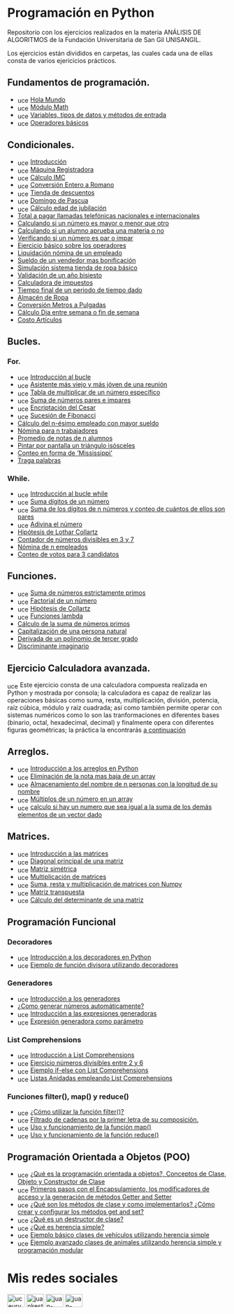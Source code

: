 # Programación en Python
Repositorio con los ejercicios realizados en la materia ANÁLISIS DE ALGORITMOS de la Fundación Universitaria de San Gil UNISANGIL.

Los ejercicios están divididos en carpetas, las cuales cada una de ellas consta de varios ejericicios prácticos.

## Fundamentos de programación.
* <a href="https://www.youtube.com/watch?v=yYZbVj3ZbYo&list=PLygvT9FY2jClXD10l8RS3JNVybu58__n5&index=3" target="blank"><img align="center" src="https://raw.githubusercontent.com/rahuldkjain/github-profile-readme-generator/master/src/images/icons/Social/youtube.svg" alt="uceurvwpmtrxiwzn5cwnjyhq" height="15" width="25" /></a> [Hola Mundo](https://github.com/Juan-Carlos-Estevez-Vargas/Basic-Programming-In-Python/blob/master/1.%20fundamentos/hola_mundo.py) 
* <a href="https://www.youtube.com/watch?v=zaGjpaFACsU&list=PLygvT9FY2jClXD10l8RS3JNVybu58__n5&index=6" target="blank"><img align="center" src="https://raw.githubusercontent.com/rahuldkjain/github-profile-readme-generator/master/src/images/icons/Social/youtube.svg" alt="uceurvwpmtrxiwzn5cwnjyhq" height="15" width="25" /></a> [Módulo Math](https://github.com/Juan-Carlos-Estevez-Vargas/Basic-Programming-In-Python/blob/master/1.%20fundamentos/modulo_math.py) 
* <a href="https://www.youtube.com/watch?v=JTqAxPNBWMk&list=PLygvT9FY2jClXD10l8RS3JNVybu58__n5&index=4" target="blank"><img align="center" src="https://raw.githubusercontent.com/rahuldkjain/github-profile-readme-generator/master/src/images/icons/Social/youtube.svg" alt="uceurvwpmtrxiwzn5cwnjyhq" height="15" width="25" /></a> [Variables, tipos de datos y métodos de entrada](https://github.com/Juan-Carlos-Estevez-Vargas/Basic-Programming-In-Python/blob/master/1.%20fundamentos/variables_tipos_de_datos_y_metodos_de_entrada.py)  
* <a href="https://www.youtube.com/watch?v=j8OibJLo91E&list=PLygvT9FY2jClXD10l8RS3JNVybu58__n5&index=5" target="blank"><img align="center" src="https://raw.githubusercontent.com/rahuldkjain/github-profile-readme-generator/master/src/images/icons/Social/youtube.svg" alt="uceurvwpmtrxiwzn5cwnjyhq" height="15" width="25" /></a> [Operadores básicos](https://github.com/Juan-Carlos-Estevez-Vargas/Basic-Programming-In-Python/blob/master/1.%20fundamentos/operadores_basicos.py)  

## Condicionales.
* <a href="https://www.youtube.com/watch?v=HtIyNds-DQA&list=PLygvT9FY2jClXD10l8RS3JNVybu58__n5&index=7" target="blank"><img align="center" src="https://raw.githubusercontent.com/rahuldkjain/github-profile-readme-generator/master/src/images/icons/Social/youtube.svg" alt="uceurvwpmtrxiwzn5cwnjyhq" height="15" width="25" /></a> [Introducción](https://github.com/Juan-Carlos-Estevez-Vargas/Basic-Programming-In-Python/blob/master/2.%20condicionales/introduccion.py) 
* <a href="https://www.youtube.com/watch?v=xvU17nUX9P0&list=PLygvT9FY2jClXD10l8RS3JNVybu58__n5&index=13" target="blank"><img align="center" src="https://raw.githubusercontent.com/rahuldkjain/github-profile-readme-generator/master/src/images/icons/Social/youtube.svg" alt="uceurvwpmtrxiwzn5cwnjyhq" height="15" width="25" /></a> [Máquina Registradora](https://github.com/Juan-Carlos-Estevez-Vargas/Basic-Programming-In-Python/blob/master/2.%20condicionales/Maquina-registradora.py) 
* <a href="https://www.youtube.com/watch?v=9eya4sofJwg&list=PLygvT9FY2jClXD10l8RS3JNVybu58__n5&index=9" target="blank"><img align="center" src="https://raw.githubusercontent.com/rahuldkjain/github-profile-readme-generator/master/src/images/icons/Social/youtube.svg" alt="uceurvwpmtrxiwzn5cwnjyhq" height="15" width="25" /></a> [Cálculo IMC](https://github.com/Juan-Carlos-Estevez-Vargas/Basic-Programming-In-Python/blob/master/2.%20condicionales/Calculo-IMC.py) 
* <a href="https://www.youtube.com/watch?v=VscskcrDYcI&list=PLygvT9FY2jClXD10l8RS3JNVybu58__n5&index=11" target="blank"><img align="center" src="https://raw.githubusercontent.com/rahuldkjain/github-profile-readme-generator/master/src/images/icons/Social/youtube.svg" alt="uceurvwpmtrxiwzn5cwnjyhq" height="15" width="25" /></a> [Conversión Entero a Romano](https://github.com/Juan-Carlos-Estevez-Vargas/Basic-Programming-In-Python/blob/master/2.%20condicionales/Conversion-entero-a-romano.py) 
* <a href="https://www.youtube.com/watch?v=IRS2Vf7U-JM&list=PLygvT9FY2jClXD10l8RS3JNVybu58__n5&index=12" target="blank"><img align="center" src="https://raw.githubusercontent.com/rahuldkjain/github-profile-readme-generator/master/src/images/icons/Social/youtube.svg" alt="uceurvwpmtrxiwzn5cwnjyhq" height="15" width="25" /></a> [Tienda de descuentos](https://github.com/Juan-Carlos-Estevez-Vargas/Basic-Programming-In-Python/blob/master/2.%20condicionales/Descuentos_Tienda.py) 
* <a href="https://www.youtube.com/watch?v=yixRJLOhMA8&list=PLygvT9FY2jClXD10l8RS3JNVybu58__n5&index=10" target="blank"><img align="center" src="https://raw.githubusercontent.com/rahuldkjain/github-profile-readme-generator/master/src/images/icons/Social/youtube.svg" alt="uceurvwpmtrxiwzn5cwnjyhq" height="15" width="25" /></a> [Domingo de Pascua](https://github.com/Juan-Carlos-Estevez-Vargas/Basic-Programming-In-Python/blob/master/2.%20condicionales/Domingo_Pascua.py) 
* <a href="https://www.youtube.com/watch?v=1i7Y0CXde88&list=PLygvT9FY2jClXD10l8RS3JNVybu58__n5&index=8" target="blank"><img align="center" src="https://raw.githubusercontent.com/rahuldkjain/github-profile-readme-generator/master/src/images/icons/Social/youtube.svg" alt="uceurvwpmtrxiwzn5cwnjyhq" height="15" width="25" /></a> [Cálculo edad de jubilación](https://github.com/Juan-Carlos-Estevez-Vargas/Basic-Programming-In-Python/blob/master/2.%20condicionales/Edad-jubilacion.py) 
* [Total a pagar llamadas telefónicas nacionales e internacionales](https://github.com/Juan-Carlos-Estevez-Vargas/Basic-Programming-In-Python/blob/master/2.%20condicionales/Llamadas_Telefonicas2.py)
* [Calculando si un número es mayor o menor que otro](https://github.com/Juan-Carlos-Estevez-Vargas/Basic-Programming-In-Python/blob/master/2.%20condicionales/Mayor_Menor.py)
* [Calculando si un alumno aprueba una materia o no](https://github.com/Juan-Carlos-Estevez-Vargas/Basic-Programming-In-Python/blob/master/2.%20condicionales/Nota_Aprobada.py)
* [Verificando si un número es par o impar](https://github.com/Juan-Carlos-Estevez-Vargas/Basic-Programming-In-Python/blob/master/2.%20condicionales/Numero_Par.py)
* [Ejercicio básico sobre los operadores](https://github.com/Juan-Carlos-Estevez-Vargas/Basic-Programming-In-Python/blob/master/2.%20condicionales/Operadores.py)
* [Liquidación nómina de un empleado](https://github.com/Juan-Carlos-Estevez-Vargas/Basic-Programming-In-Python/blob/master/2.%20condicionales/Salario_Empleado.py)
* [Sueldo de un vendedor mas bonificación](https://github.com/Juan-Carlos-Estevez-Vargas/Basic-Programming-In-Python/blob/master/2.%20condicionales/Sueldo_Vendedos.py)
* [Simulación sistema tienda de ropa básico](https://github.com/Juan-Carlos-Estevez-Vargas/Basic-Programming-In-Python/blob/master/2.%20condicionales/Tienda-de-ropa.py)
* [Validación de un año bisiesto](https://github.com/Juan-Carlos-Estevez-Vargas/Basic-Programming-In-Python/blob/master/2.%20condicionales/anio_bisiesto.py)
* [Calculadora de impuestos](https://github.com/Juan-Carlos-Estevez-Vargas/Basic-Programming-In-Python/blob/master/2.%20condicionales/calculadora_impuestos.py)
* [Tiempo final de un periodo de tiempo dado](https://github.com/Juan-Carlos-Estevez-Vargas/Basic-Programming-In-Python/blob/master/2.%20condicionales/duracion_evento.py)
* [Almacén de Ropa](https://github.com/Juan-Carlos-Estevez-Vargas/Basic-Programming-In-Python/blob/master/2.%20condicionales/Almacen_Ropa.py)
* [Conversión Metros a Pulgadas](https://github.com/Juan-Carlos-Estevez-Vargas/Basic-Programming-In-Python/blob/master/2.%20condicionales/Conversion_Metros_Pulgadas.py)
* [Cálculo Dia entre semana o fin de semana](https://github.com/Juan-Carlos-Estevez-Vargas/Basic-Programming-In-Python/blob/master/2.%20condicionales/Dia_Semana.py)
* [Costo Artículos](https://github.com/Juan-Carlos-Estevez-Vargas/Basic-Programming-In-Python/blob/master/2.%20condicionales/Costo_Articulo.py)

## Bucles.
### For.
* <a href="https://www.youtube.com/watch?v=4X6VFfmxCvo&list=PLygvT9FY2jClXD10l8RS3JNVybu58__n5&index=14" target="blank"><img align="center" src="https://raw.githubusercontent.com/rahuldkjain/github-profile-readme-generator/master/src/images/icons/Social/youtube.svg" alt="uceurvwpmtrxiwzn5cwnjyhq" height="15" width="25" /></a> [Introducción al bucle](https://github.com/Juan-Carlos-Estevez-Vargas/Basic-Programming-In-Python/blob/master/3.%20bucles/for/introduccion_for.py)
* <a href="https://www.youtube.com/watch?v=qavfATO3xLI&list=PLygvT9FY2jClXD10l8RS3JNVybu58__n5&index=15" target="blank"><img align="center" src="https://raw.githubusercontent.com/rahuldkjain/github-profile-readme-generator/master/src/images/icons/Social/youtube.svg" alt="uceurvwpmtrxiwzn5cwnjyhq" height="15" width="25" /></a> [Asistente más viejo y más jóven de una reunión](https://github.com/Juan-Carlos-Estevez-Vargas/Basic-Programming-In-Python/blob/master/3.%20bucles/for/Asistentes-Reunion.py)
* <a href="https://www.youtube.com/watch?v=HrdH4L9ODBE&list=PLygvT9FY2jClXD10l8RS3JNVybu58__n5&index=16" target="blank"><img align="center" src="https://raw.githubusercontent.com/rahuldkjain/github-profile-readme-generator/master/src/images/icons/Social/youtube.svg" alt="uceurvwpmtrxiwzn5cwnjyhq" height="15" width="25" /></a> [Tabla de multiplicar de un número específico](https://github.com/Juan-Carlos-Estevez-Vargas/Basic-Programming-In-Python/blob/master/3.%20bucles/for/Tabla-de-multiplicar.py)
* <a href="https://www.youtube.com/watch?v=ClAe7AswvQo&list=PLygvT9FY2jClXD10l8RS3JNVybu58__n5&index=17" target="blank"><img align="center" src="https://raw.githubusercontent.com/rahuldkjain/github-profile-readme-generator/master/src/images/icons/Social/youtube.svg" alt="uceurvwpmtrxiwzn5cwnjyhq" height="15" width="25" /></a> [Suma de números pares e impares](https://github.com/Juan-Carlos-Estevez-Vargas/Basic-Programming-In-Python/blob/master/3.%20bucles/for/Suma-pares-e-impares.py)
* <a href="https://www.youtube.com/watch?v=yysRqqBVx9Y&list=PLygvT9FY2jClXD10l8RS3JNVybu58__n5&index=18" target="blank"><img align="center" src="https://raw.githubusercontent.com/rahuldkjain/github-profile-readme-generator/master/src/images/icons/Social/youtube.svg" alt="uceurvwpmtrxiwzn5cwnjyhq" height="15" width="25" /></a> [Encriptación del Cesar](https://github.com/Juan-Carlos-Estevez-Vargas/Basic-Programming-In-Python/blob/master/3.%20bucles/for/Encriptacion-del-cesar.py)
* <a href="https://www.youtube.com/watch?v=R3FjcqD8JLw&list=PLygvT9FY2jClXD10l8RS3JNVybu58__n5&index=19" target="blank"><img align="center" src="https://raw.githubusercontent.com/rahuldkjain/github-profile-readme-generator/master/src/images/icons/Social/youtube.svg" alt="uceurvwpmtrxiwzn5cwnjyhq" height="15" width="25" /></a> [Sucesión de Fibonacci](https://github.com/Juan-Carlos-Estevez-Vargas/Basic-Programming-In-Python/blob/master/3.%20bucles/for/Sucesion-Fibonacci.py)
* [Cálculo del n-ésimo empleado con mayor sueldo](https://github.com/Juan-Carlos-Estevez-Vargas/Basic-Programming-In-Python/blob/master/3.%20bucles/for/Mayor_Sueldo_Empleado.py)
* [Nómina para n trabajadores](https://github.com/Juan-Carlos-Estevez-Vargas/Basic-Programming-In-Python/blob/master/3.%20bucles/for/Nomina.py)
* [Promedio de notas de n alumnos](https://github.com/Juan-Carlos-Estevez-Vargas/Basic-Programming-In-Python/blob/master/3.%20bucles/for/Promedio_Notas.py)
* [Pintar por pantalla un triángulo isósceles](https://github.com/Juan-Carlos-Estevez-Vargas/Basic-Programming-In-Python/blob/master/3.%20bucles/for/Triangulo_isosceles.py)
* [Conteo en forma de 'Mississippi'](https://github.com/Juan-Carlos-Estevez-Vargas/Basic-Programming-In-Python/blob/master/3.%20bucles/for/mississippi.py)
* [Traga palabras](https://github.com/Juan-Carlos-Estevez-Vargas/Basic-Programming-In-Python/blob/master/3.%20bucles/for/traga_palabras.py)

### While.
* <a href="https://www.youtube.com/watch?v=hTHFbcIeHAk&list=PLygvT9FY2jClXD10l8RS3JNVybu58__n5&index=20" target="blank"><img align="center" src="https://raw.githubusercontent.com/rahuldkjain/github-profile-readme-generator/master/src/images/icons/Social/youtube.svg" alt="uceurvwpmtrxiwzn5cwnjyhq" height="15" width="25" /></a> [Introducción al bucle while](https://github.com/Juan-Carlos-Estevez-Vargas/Basic-Programming-In-Python/blob/master/3.%20bucles/while/introduccion_while.py)
* <a href="https://www.youtube.com/watch?v=7Lk7oF4b7XU&list=PLygvT9FY2jClXD10l8RS3JNVybu58__n5&index=21" target="blank"><img align="center" src="https://raw.githubusercontent.com/rahuldkjain/github-profile-readme-generator/master/src/images/icons/Social/youtube.svg" alt="uceurvwpmtrxiwzn5cwnjyhq" height="15" width="25" /></a> [Suma dígitos de un número](https://github.com/Juan-Carlos-Estevez-Vargas/Basic-Programming-In-Python/blob/master/3.%20bucles/while/Suma-digitos-de-un-numero.py)
* <a href="https://www.youtube.com/watch?v=WPzP_ngwiGM&list=PLygvT9FY2jClXD10l8RS3JNVybu58__n5&index=22" target="blank"><img align="center" src="https://raw.githubusercontent.com/rahuldkjain/github-profile-readme-generator/master/src/images/icons/Social/youtube.svg" alt="uceurvwpmtrxiwzn5cwnjyhq" height="15" width="25" /></a> [Suma de los dígitos de n números y conteo de cuántos de ellos son pares](https://github.com/Juan-Carlos-Estevez-Vargas/Basic-Programming-In-Python/blob/master/3.%20bucles/while/Numeros-pares.py)
* <a href="https://www.youtube.com/watch?v=FyLjfPUGMPc&list=PLygvT9FY2jClXD10l8RS3JNVybu58__n5&index=23" target="blank"><img align="center" src="https://raw.githubusercontent.com/rahuldkjain/github-profile-readme-generator/master/src/images/icons/Social/youtube.svg" alt="uceurvwpmtrxiwzn5cwnjyhq" height="15" width="25" /></a> [Adivina el número](https://github.com/Juan-Carlos-Estevez-Vargas/Basic-Programming-In-Python/blob/master/3.%20bucles/while/numero_secreto.py)
* [Hipótesis de Lothar Collartz](https://github.com/Juan-Carlos-Estevez-Vargas/Basic-Programming-In-Python/blob/master/3.%20bucles/while/Collartz.py)
* [Contador de números divisibles en 3 y 7](https://github.com/Juan-Carlos-Estevez-Vargas/Basic-Programming-In-Python/blob/master/3.%20bucles/while/Contador_Numeros.py)
* [Nómina de n empleados](https://github.com/Juan-Carlos-Estevez-Vargas/Basic-Programming-In-Python/blob/master/3.%20bucles/while/Sueldo_Empleados.py)
* [Conteo de votos para 3 candidatos](https://github.com/Juan-Carlos-Estevez-Vargas/Basic-Programming-In-Python/blob/master/3.%20bucles/while/Votaciones.py)

## Funciones.
* <a href="https://www.youtube.com/watch?v=8OZEPN26mQI&list=PLygvT9FY2jClXD10l8RS3JNVybu58__n5&index=26" target="blank"><img align="center" src="https://raw.githubusercontent.com/rahuldkjain/github-profile-readme-generator/master/src/images/icons/Social/youtube.svg" alt="uceurvwpmtrxiwzn5cwnjyhq" height="15" width="25" /></a> [Suma de números estrictamente primos](https://github.com/Juan-Carlos-Estevez-Vargas/Basic-Programming-In-Python/blob/master/4.%20funciones/suma_primos.py)
* <a href="https://www.youtube.com/watch?v=Gp9KlyIh6bE&list=PLygvT9FY2jClXD10l8RS3JNVybu58__n5&index=27" target="blank"><img align="center" src="https://raw.githubusercontent.com/rahuldkjain/github-profile-readme-generator/master/src/images/icons/Social/youtube.svg" alt="uceurvwpmtrxiwzn5cwnjyhq" height="15" width="25" /></a> [Factorial de un número](https://github.com/Juan-Carlos-Estevez-Vargas/Basic-Programming-In-Python/blob/master/4.%20funciones/Factorial-numero.py)
* <a href="https://www.youtube.com/watch?v=xAK5H_CQ314&list=PLygvT9FY2jClXD10l8RS3JNVybu58__n5&index=28" target="blank"><img align="center" src="https://raw.githubusercontent.com/rahuldkjain/github-profile-readme-generator/master/src/images/icons/Social/youtube.svg" alt="uceurvwpmtrxiwzn5cwnjyhq" height="15" width="25" /></a> [Hipótesis de Collartz](https://github.com/Juan-Carlos-Estevez-Vargas/Basic-Programming-In-Python/blob/master/4.%20funciones/formula_collatz.py)
* <a href="https://www.youtube.com/watch?v=ZHH3PHwa8Yw&list=PLygvT9FY2jClXD10l8RS3JNVybu58__n5&index=34" target="blank"><img align="center" src="https://raw.githubusercontent.com/rahuldkjain/github-profile-readme-generator/master/src/images/icons/Social/youtube.svg" alt="uceurvwpmtrxiwzn5cwnjyhq" height="15" width="25" /></a> [Funciones lambda](https://github.com/Juan-Carlos-Estevez-Vargas/Basic-Programming-In-Python/blob/master/4.%20funciones/lambda.py)
* [Cálculo de la suma de números primos](https://github.com/Juan-Carlos-Estevez-Vargas/Basic-Programming-In-Python/blob/master/4.%20funciones/Calculo-numeros-primos.py)
* [Capitalización de una persona natural](https://github.com/Juan-Carlos-Estevez-Vargas/Basic-Programming-In-Python/blob/master/4.%20funciones/Capitalizacion.py)
* [Derivada de un polinomio de tercer grado](https://github.com/Juan-Carlos-Estevez-Vargas/Basic-Programming-In-Python/blob/master/4.%20funciones/Derivada_Polinomio_3Grado.py)
* [Discriminante imaginario](https://github.com/Juan-Carlos-Estevez-Vargas/Basic-Programming-In-Python/blob/master/4.%20funciones/Discriminante_Imaginario.py)

## Ejercicio Calculadora avanzada.
<a href="https://www.youtube.com/watch?v=veYUglM1Hxc&list=PLygvT9FY2jClXD10l8RS3JNVybu58__n5&index=29" target="blank"><img align="center" src="https://raw.githubusercontent.com/rahuldkjain/github-profile-readme-generator/master/src/images/icons/Social/youtube.svg" alt="uceurvwpmtrxiwzn5cwnjyhq" height="15" width="25" /></a> Este ejercicio consta de una calculadora compuesta realizada en Python y mostrada por consola; la calculadora es capaz de realizar las operaciones básicas como suma, resta, multiplicación, división, potencia, raíz cúbica, módulo y raíz cuadrada; así como también permite operar con sistemas numéricos como lo son las tranformaciones en diferentes bases (binario, octal, hexadecimal, decimal) y finalmente opera con diferentes figuras geométricas; la práctica la encontrarás [a continuación](https://github.com/Juan-Carlos-Estevez-Vargas/Basic-Programming-In-Python/tree/master/4.%20funciones/calculadora)

## Arreglos.
* <a href="https://www.youtube.com/watch?v=TQbpYjTz0i8&list=PLygvT9FY2jClXD10l8RS3JNVybu58__n5&index=35" target="blank"><img align="center" src="https://raw.githubusercontent.com/rahuldkjain/github-profile-readme-generator/master/src/images/icons/Social/youtube.svg" alt="uceurvwpmtrxiwzn5cwnjyhq" height="15" width="25" /></a> [Introducción a los arreglos en Python](https://github.com/Juan-Carlos-Estevez-Vargas/Basic-Programming-In-Python/blob/master/5.%20arrays_matrices/arrays/introduccion_array.py)
* <a href="https://www.youtube.com/watch?v=fd0PHj9ZA6U&list=PLygvT9FY2jClXD10l8RS3JNVybu58__n5&index=36" target="blank"><img align="center" src="https://raw.githubusercontent.com/rahuldkjain/github-profile-readme-generator/master/src/images/icons/Social/youtube.svg" alt="uceurvwpmtrxiwzn5cwnjyhq" height="15" width="25" /></a> [Eliminación de la nota mas baja de un array](https://github.com/Juan-Carlos-Estevez-Vargas/Basic-Programming-In-Python/blob/master/5.%20arrays_matrices/arrays/Eliminacion-nota-mas-baja.py)
* <a href="https://www.youtube.com/watch?v=TVcRXYxVYSo&list=PLygvT9FY2jClXD10l8RS3JNVybu58__n5&index=37" target="blank"><img align="center" src="https://raw.githubusercontent.com/rahuldkjain/github-profile-readme-generator/master/src/images/icons/Social/youtube.svg" alt="uceurvwpmtrxiwzn5cwnjyhq" height="15" width="25" /></a> [Almacenamiento del nombre de n personas con la longitud de su nombre](https://github.com/Juan-Carlos-Estevez-Vargas/Basic-Programming-In-Python/blob/master/5.%20arrays_matrices/arrays/Nombres-personas-y-su-longitud.py)
* <a href="https://www.youtube.com/watch?v=7gkJ_uMJFh0&list=PLygvT9FY2jClXD10l8RS3JNVybu58__n5&index=38" target="blank"><img align="center" src="https://raw.githubusercontent.com/rahuldkjain/github-profile-readme-generator/master/src/images/icons/Social/youtube.svg" alt="uceurvwpmtrxiwzn5cwnjyhq" height="15" width="25" /></a> [Múltiplos de un número en un array](https://github.com/Juan-Carlos-Estevez-Vargas/Basic-Programming-In-Python/blob/master/5.%20arrays_matrices/arrays/multiplos-de-un-numero.py)
* <a href="https://www.youtube.com/watch?v=23wmpQIyNqw&list=PLygvT9FY2jClXD10l8RS3JNVybu58__n5&index=39" target="blank"><img align="center" src="https://raw.githubusercontent.com/rahuldkjain/github-profile-readme-generator/master/src/images/icons/Social/youtube.svg" alt="uceurvwpmtrxiwzn5cwnjyhq" height="15" width="25" /></a> [calculo si hay un numero que sea igual a la suma de los demás elementos de un vector dado](https://github.com/Juan-Carlos-Estevez-Vargas/Basic-Programming-In-Python/blob/master/5.%20arrays_matrices/arrays/vector-numero-igual-a-la-suma-de-los-demas.py)

## Matrices.
* <a href="https://www.youtube.com/watch?v=xHYvznM38WE&list=PLygvT9FY2jClXD10l8RS3JNVybu58__n5&index=40" target="blank"><img align="center" src="https://raw.githubusercontent.com/rahuldkjain/github-profile-readme-generator/master/src/images/icons/Social/youtube.svg" alt="uceurvwpmtrxiwzn5cwnjyhq" height="15" width="25" /></a> [Introducción a las matrices](https://github.com/Juan-Carlos-Estevez-Vargas/Basic-Programming-In-Python/blob/master/5.%20arrays_matrices/matrices/introduccion.py)
* <a href="https://www.youtube.com/watch?v=uevXRq7FAXM&list=PLygvT9FY2jClXD10l8RS3JNVybu58__n5&index=43" target="blank"><img align="center" src="https://raw.githubusercontent.com/rahuldkjain/github-profile-readme-generator/master/src/images/icons/Social/youtube.svg" alt="uceurvwpmtrxiwzn5cwnjyhq" height="15" width="25" /></a> [Diagonal principal de una matriz](https://github.com/Juan-Carlos-Estevez-Vargas/Basic-Programming-In-Python/blob/master/5.%20arrays_matrices/matrices/diagonal_principal.py)
* <a href="https://www.youtube.com/watch?v=yH8Uey_7K4k&list=PLygvT9FY2jClXD10l8RS3JNVybu58__n5&index=45" target="blank"><img align="center" src="https://raw.githubusercontent.com/rahuldkjain/github-profile-readme-generator/master/src/images/icons/Social/youtube.svg" alt="uceurvwpmtrxiwzn5cwnjyhq" height="15" width="25" /></a> [Matriz simétrica](https://github.com/Juan-Carlos-Estevez-Vargas/Basic-Programming-In-Python/blob/master/5.%20arrays_matrices/matrices/matriz_simetrica.py)
* <a href="https://www.youtube.com/watch?v=iNLlamYbZsI&list=PLygvT9FY2jClXD10l8RS3JNVybu58__n5&index=42" target="blank"><img align="center" src="https://raw.githubusercontent.com/rahuldkjain/github-profile-readme-generator/master/src/images/icons/Social/youtube.svg" alt="uceurvwpmtrxiwzn5cwnjyhq" height="15" width="25" /></a> [Multiplicación de matrices](https://github.com/Juan-Carlos-Estevez-Vargas/Basic-Programming-In-Python/blob/master/5.%20arrays_matrices/matrices/multiplicacion.py)
* <a href="https://www.youtube.com/watch?v=SPGckkdbGzY&list=PLygvT9FY2jClXD10l8RS3JNVybu58__n5&index=41" target="blank"><img align="center" src="https://raw.githubusercontent.com/rahuldkjain/github-profile-readme-generator/master/src/images/icons/Social/youtube.svg" alt="uceurvwpmtrxiwzn5cwnjyhq" height="15" width="25" /></a> [Suma, resta y multiplicación de matrices con Numpy](https://github.com/Juan-Carlos-Estevez-Vargas/Basic-Programming-In-Python/blob/master/5.%20arrays_matrices/matrices/suma_resta_multiplicacion.py)
* <a href="https://www.youtube.com/watch?v=kbEwzHr6XMo&list=PLygvT9FY2jClXD10l8RS3JNVybu58__n5&index=44" target="blank"><img align="center" src="https://raw.githubusercontent.com/rahuldkjain/github-profile-readme-generator/master/src/images/icons/Social/youtube.svg" alt="uceurvwpmtrxiwzn5cwnjyhq" height="15" width="25" /></a> [Matriz transpuesta](https://github.com/Juan-Carlos-Estevez-Vargas/Basic-Programming-In-Python/blob/master/5.%20arrays_matrices/matrices/transpuesta.py)
* <a href="https://www.youtube.com/watch?v=zrTh9K5ygmQ&list=PLygvT9FY2jClXD10l8RS3JNVybu58__n5&index=46" target="blank"><img align="center" src="https://raw.githubusercontent.com/rahuldkjain/github-profile-readme-generator/master/src/images/icons/Social/youtube.svg" alt="uceurvwpmtrxiwzn5cwnjyhq" height="15" width="25" /></a> [Cálculo del determinante de una matriz](https://github.com/Juan-Carlos-Estevez-Vargas/Basic-Programming-In-Python/blob/master/5.%20arrays_matrices/matrices/determinante_matriz.py)

## Programación Funcional
### Decoradores
* <a href="https://www.youtube.com/watch?v=-Zx748zJxM4&list=PLygvT9FY2jClXD10l8RS3JNVybu58__n5&index=47" target="blank"><img align="center" src="https://raw.githubusercontent.com/rahuldkjain/github-profile-readme-generator/master/src/images/icons/Social/youtube.svg" alt="uceurvwpmtrxiwzn5cwnjyhq" height="15" width="25" /></a> [Introducción a los decoradores en Python](https://github.com/Juan-Carlos-Estevez-Vargas/Basic-Programming-In-Python/blob/master/6.%20programacion-funcional/decoradores/divisionDecoradora.py)
* <a href="https://www.youtube.com/watch?v=6OTwcEYOrSQ&list=PLygvT9FY2jClXD10l8RS3JNVybu58__n5&index=48" target="blank"><img align="center" src="https://raw.githubusercontent.com/rahuldkjain/github-profile-readme-generator/master/src/images/icons/Social/youtube.svg" alt="uceurvwpmtrxiwzn5cwnjyhq" height="15" width="25" /></a> [Ejemplo de función divisora utilizando decoradores](https://github.com/Juan-Carlos-Estevez-Vargas/Basic-Programming-In-Python/blob/master/6.%20programacion-funcional/decoradores/divisionDecoradora.py)

### Generadores
* <a href="https://www.youtube.com/watch?v=Ccv50IvQe5I&list=PLygvT9FY2jClXD10l8RS3JNVybu58__n5&index=49" target="blank"><img align="center" src="https://raw.githubusercontent.com/rahuldkjain/github-profile-readme-generator/master/src/images/icons/Social/youtube.svg" alt="uceurvwpmtrxiwzn5cwnjyhq" height="15" width="25" /></a> [Introducción a los generadores](https://github.com/Juan-Carlos-Estevez-Vargas/Basic-Programming-In-Python/blob/master/6.%20programacion-funcional/generadores/introduccion_generadores.py)
* [¿Como generar números automáticamente?](https://github.com/Juan-Carlos-Estevez-Vargas/Basic-Programming-In-Python/blob/master/6.%20programacion-funcional/generadores/generador_numeros.py)
* <a href="https://www.youtube.com/watch?v=G_QZUhHtRJ0&list=PLygvT9FY2jClXD10l8RS3JNVybu58__n5&index=51" target="blank"><img align="center" src="https://raw.githubusercontent.com/rahuldkjain/github-profile-readme-generator/master/src/images/icons/Social/youtube.svg" alt="uceurvwpmtrxiwzn5cwnjyhq" height="15" width="25" /></a> [Introducción a las expresiones generadoras](https://github.com/Juan-Carlos-Estevez-Vargas/Basic-Programming-In-Python/blob/master/6.%20programacion-funcional/generadores/intro_exp_generadoras.py)
* <a href="https://www.youtube.com/watch?v=6OTwcEYOrSQ&list=PLygvT9FY2jClXD10l8RS3JNVybu58__n5&index=48" target="blank"><img align="center" src="https://raw.githubusercontent.com/rahuldkjain/github-profile-readme-generator/master/src/images/icons/Social/youtube.svg" alt="uceurvwpmtrxiwzn5cwnjyhq" height="15" width="25" /></a> [Expresión generadora como parámetro](https://github.com/Juan-Carlos-Estevez-Vargas/Basic-Programming-In-Python/blob/master/6.%20programacion-funcional/generadores/exp_generadora_como_parametro.py)

### List Comprehensions
* <a href="https://www.youtube.com/watch?v=rrPv6PY39Ws&list=PLygvT9FY2jClXD10l8RS3JNVybu58__n5&index=52" target="blank"><img align="center" src="https://raw.githubusercontent.com/rahuldkjain/github-profile-readme-generator/master/src/images/icons/Social/youtube.svg" alt="uceurvwpmtrxiwzn5cwnjyhq" height="15" width="25" /></a> [Introducción a List Comprehensions](https://github.com/Juan-Carlos-Estevez-Vargas/Basic-Programming-In-Python/blob/master/6.%20programacion-funcional/list_comprehensions/intro_list_comprehensions.py)
* <a href="https://www.youtube.com/watch?v=Dn9aSsW8ZB0&list=PLygvT9FY2jClXD10l8RS3JNVybu58__n5&index=53" target="blank"><img align="center" src="https://raw.githubusercontent.com/rahuldkjain/github-profile-readme-generator/master/src/images/icons/Social/youtube.svg" alt="uceurvwpmtrxiwzn5cwnjyhq" height="15" width="25" /></a> [Ejercicio números divisibles entre 2 y 6](https://github.com/Juan-Carlos-Estevez-Vargas/Basic-Programming-In-Python/blob/master/6.%20programacion-funcional/list_comprehensions/numeros_divisibles_entre_2_y_6.py)
* <a href="https://www.youtube.com/watch?v=bBK0L6oz5Jw&list=PLygvT9FY2jClXD10l8RS3JNVybu58__n5&index=54" target="blank"><img align="center" src="https://raw.githubusercontent.com/rahuldkjain/github-profile-readme-generator/master/src/images/icons/Social/youtube.svg" alt="uceurvwpmtrxiwzn5cwnjyhq" height="15" width="25" /></a> [Ejemplo if-else con List Comprehensions](https://github.com/Juan-Carlos-Estevez-Vargas/Basic-Programming-In-Python/blob/master/6.%20programacion-funcional/list_comprehensions/if-else.py)
* <a href="https://www.youtube.com/watch?v=bBK0L6oz5Jw&list=PLygvT9FY2jClXD10l8RS3JNVybu58__n5&index=54" target="blank"><img align="center" src="https://raw.githubusercontent.com/rahuldkjain/github-profile-readme-generator/master/src/images/icons/Social/youtube.svg" alt="uceurvwpmtrxiwzn5cwnjyhq" height="15" width="25" /></a> [Listas Anidadas empleando List Comprehensions](https://github.com/Juan-Carlos-Estevez-Vargas/Basic-Programming-In-Python/blob/master/6.%20programacion-funcional/list_comprehensions/listComprehensionsAnidadas.py)

### Funciones filter(), map() y reduce()
* <a href="https://www.youtube.com/watch?v=W9Bn4Dk0LOA" target="blank"><img align="center" src="https://raw.githubusercontent.com/rahuldkjain/github-profile-readme-generator/master/src/images/icons/Social/youtube.svg" alt="uceurvwpmtrxiwzn5cwnjyhq" height="15" width="25" /></a> [¿Cómo utilizar la función filter()?](https://github.com/Juan-Carlos-Estevez-Vargas/Basic-Programming-In-Python/blob/master/6.%20programacion-funcional/filter/filter.py)
* <a href="https://www.youtube.com/watch?v=Kx4fBatxIZ8" target="blank"><img align="center" src="https://raw.githubusercontent.com/rahuldkjain/github-profile-readme-generator/master/src/images/icons/Social/youtube.svg" alt="uceurvwpmtrxiwzn5cwnjyhq" height="15" width="25" /></a> [Filtrado de cadenas por la primer letra de su composición.](https://github.com/Juan-Carlos-Estevez-Vargas/Basic-Programming-In-Python/blob/master/6.%20programacion-funcional/filter/ejercicio_filter_con_cadenas.py)
* <a href="https://www.youtube.com/watch?v=Pegd4rPPvDc" target="blank"><img align="center" src="https://raw.githubusercontent.com/rahuldkjain/github-profile-readme-generator/master/src/images/icons/Social/youtube.svg" alt="uceurvwpmtrxiwzn5cwnjyhq" height="15" width="25" /></a> [Uso y funcionamiento de la función map()](https://github.com/Juan-Carlos-Estevez-Vargas/Basic-Programming-In-Python/blob/master/6.%20programacion-funcional/funcion_map.py)
* <a href="https://www.youtube.com/watch?v=Pegd4rPPvDc" target="blank"><img align="center" src="https://raw.githubusercontent.com/rahuldkjain/github-profile-readme-generator/master/src/images/icons/Social/youtube.svg" alt="uceurvwpmtrxiwzn5cwnjyhq" height="15" width="25" /></a> [Uso y funcionamiento de la función reduce()](https://github.com/Juan-Carlos-Estevez-Vargas/Basic-Programming-In-Python/blob/master/6.%20programacion-funcional/funcion_reduce.py)

## Programación Orientada a Objetos (POO)
* <a href="https://www.youtube.com/watch?v=v5rO0oS1BNc" target="blank"><img align="center" src="https://raw.githubusercontent.com/rahuldkjain/github-profile-readme-generator/master/src/images/icons/Social/youtube.svg" alt="uceurvwpmtrxiwzn5cwnjyhq" height="15" width="25" /></a> [¿Qué es la programación orientada a objetos?, Conceptos de Clase, Objeto y Constructor de Clase](https://github.com/Juan-Carlos-Estevez-Vargas/Basic-Programming-In-Python/blob/master/8.%20POO/intro_poo.py)
* <a href="https://www.youtube.com/watch?v=RzLbl8yNSuw" target="blank"><img align="center" src="https://raw.githubusercontent.com/rahuldkjain/github-profile-readme-generator/master/src/images/icons/Social/youtube.svg" alt="uceurvwpmtrxiwzn5cwnjyhq" height="15" width="25" /></a> [Primeros pasos con el Encapsulamiento, los modificadores de acceso y la generación de métodos Getter and Setter](https://github.com/Juan-Carlos-Estevez-Vargas/Basic-Programming-In-Python/blob/master/8.%20POO/encapsulamiento_get_set.py)
* <a href="https://www.youtube.com/watch?v=dLxvTkKAUpE&t=936s" target="blank"><img align="center" src="https://raw.githubusercontent.com/rahuldkjain/github-profile-readme-generator/master/src/images/icons/Social/youtube.svg" alt="uceurvwpmtrxiwzn5cwnjyhq" height="15" width="25" /></a> [¿Qué son los métodos de clase y como implementarlos? ¿Cómo crear y configurar los métodos get and set?](https://github.com/Juan-Carlos-Estevez-Vargas/Basic-Programming-In-Python/blob/master/8.%20POO/metodos_de_clase.py)
* <a href="https://www.youtube.com/watch?v=JyoK7dTtKRc" target="blank"><img align="center" src="https://raw.githubusercontent.com/rahuldkjain/github-profile-readme-generator/master/src/images/icons/Social/youtube.svg" alt="uceurvwpmtrxiwzn5cwnjyhq" height="15" width="25" /></a> [¿Qué es un destructor de clase?](https://github.com/Juan-Carlos-Estevez-Vargas/Basic-Programming-In-Python/blob/master/8.%20POO/destructor_clase.py)
* <a href="https://www.youtube.com/watch?v=786IckDUtKg" target="blank"><img align="center" src="https://raw.githubusercontent.com/rahuldkjain/github-profile-readme-generator/master/src/images/icons/Social/youtube.svg" alt="uceurvwpmtrxiwzn5cwnjyhq" height="15" width="25" /></a> [¿Qué es herencia simple?](https://github.com/Juan-Carlos-Estevez-Vargas/Basic-Programming-In-Python/blob/master/8.%20POO/Herencia/herencia_simple/intro_herencia_simple.py)
* <a href="https://www.youtube.com/watch?v=Cf-jUwnu_yY" target="blank"><img align="center" src="https://raw.githubusercontent.com/rahuldkjain/github-profile-readme-generator/master/src/images/icons/Social/youtube.svg" alt="uceurvwpmtrxiwzn5cwnjyhq" height="15" width="25" /></a> [Ejemplo básico clases de vehículos utilizando herencia simple](https://github.com/Juan-Carlos-Estevez-Vargas/Basic-Programming-In-Python/blob/master/8.%20POO/Herencia/herencia_simple/ejercicio1_vehiculos.py)
* <a href="https://www.youtube.com/watch?v=DwkR5szwPkQ" target="blank"><img align="center" src="https://raw.githubusercontent.com/rahuldkjain/github-profile-readme-generator/master/src/images/icons/Social/youtube.svg" alt="uceurvwpmtrxiwzn5cwnjyhq" height="15" width="25" /></a> [Ejemplo avanzado clases de animales utilizando herencia simple y programación modular](https://github.com/Juan-Carlos-Estevez-Vargas/Basic-Programming-In-Python/tree/master/8.%20POO/Herencia/herencia_simple/ejercicio_animales)

# Mis redes sociales

 <a href="https://www.youtube.com/channel/UCEUrVWPMTrXIWzn5CwnjYhQ" target="blank"><img align="center" src="https://raw.githubusercontent.com/rahuldkjain/github-profile-readme-generator/master/src/images/icons/Social/youtube.svg" alt="uceurvwpmtrxiwzn5cwnjyhq" height="30" width="40" /></a> 
<a href="https://instagram.com/juankestevez" target="blank"><img align="center" src="https://raw.githubusercontent.com/rahuldkjain/github-profile-readme-generator/master/src/images/icons/Social/instagram.svg" alt="juankestevez" height="30" width="40" /></a>
 <a href="https://linkedin.com/in/juan-carlos-estevez-vargas-4abb8b14a/" target="blank"><img align="center" src="https://raw.githubusercontent.com/rahuldkjain/github-profile-readme-generator/master/src/images/icons/Social/linked-in-alt.svg" alt="juan-carlos-estevez-vargas-4abb8b14a/" height="30" width="40" /></a> 
 <a href="https://codepen.io/juan-carlos-estevez-vargas" target="blank"><img align="center" src="https://raw.githubusercontent.com/rahuldkjain/github-profile-readme-generator/master/src/images/icons/Social/codepen.svg" alt="juan-carlos-estevez-vargas" height="30" width="40" /></a>

